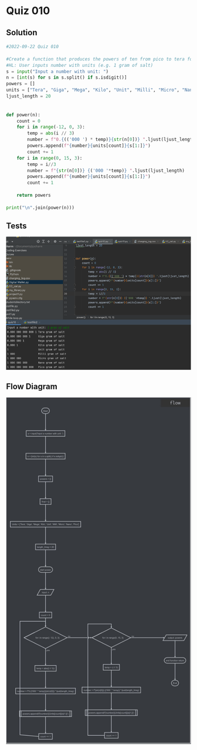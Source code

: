 # Quiz 010
## Solution
```.py
#2022-09-22 Quiz 010

#Create a function that produces the powers of ten from pico to tera for a number provided as an input parameter. The function should return a list of the powers of ten.
#HL: User inputs number with units (e.g. 1 gram of salt)
s = input("Input a number with unit: ")
n = [int(s) for s in s.split() if s.isdigit()]
powers = []
units = ["Tera", "Giga", "Mega", "Kilo", "Unit", "Milli", "Micro", "Nano", "Pico"]
ljust_length = 20


def power(n):
    count = 0
    for i in range(-12, 0, 3):
        temp = abs(i // 3)
        number = f"0.{(('000 ') * temp)}{str(n[0])} ".ljust(ljust_length)
        powers.append(f"{number}{units[count]}{s[1:]}")
        count += 1
    for i in range(0, 15, 3):
        temp = i//3
        number = f"{str(n[0])} {('000 '*temp)} ".ljust(ljust_length)
        powers.append(f"{number}{units[count]}{s[1:]}")
        count += 1

    return powers

print("\n".join(power(n)))
```

## Tests
![](https://github.com/thumulakaru/Unit-1/blob/main/Quizes/Quiz%2010%20%20tests.png)

## Flow Diagram
![](https://github.com/thumulakaru/Unit-1/blob/main/Quizes/Quiz_010_FlowDiagram.jpeg)
